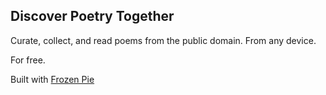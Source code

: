 ## Discover Poetry Together

Curate, collect, and read poems from the public domain. From any device.

For free.

Built with [Frozen Pie](http://github.com/Facjure/frozen-pie)
